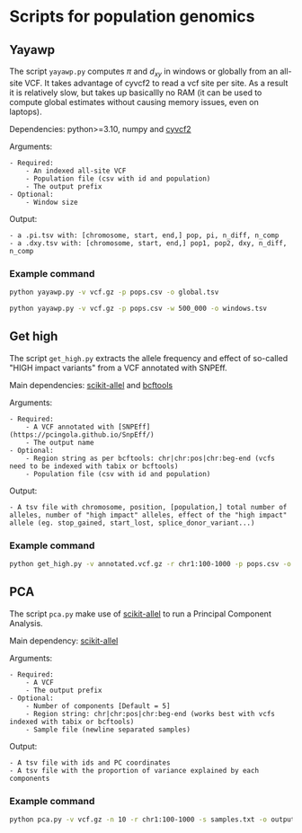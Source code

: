 # Scripts for population genomics

## Yayawp

The script `yayawp.py` computes $\pi$ and $d_{xy}$ in windows or globally from an all-site VCF. It takes advantage of cyvcf2 to read a vcf site per site. As a result it is relatively slow, but takes up basicallly no RAM (it can be used to compute global estimates without causing memory issues, even on laptops).

Dependencies: python>=3.10, numpy and [cyvcf2](https://github.com/brentp/cyvcf2)

Arguments: 

    - Required:
        - An indexed all-site VCF
        - Population file (csv with id and population)
        - The output prefix
    - Optional:
        - Window size

Output:

    - a .pi.tsv with: [chromosome, start, end,] pop, pi, n_diff, n_comp
    - a .dxy.tsv with: [chromosome, start, end,] pop1, pop2, dxy, n_diff, n_comp


### Example command

```bash
python yayawp.py -v vcf.gz -p pops.csv -o global.tsv

python yayawp.py -v vcf.gz -p pops.csv -w 500_000 -o windows.tsv
```

## Get high 

The script `get_high.py` extracts the allele frequency and effect of so-called "HIGH impact variants" from a VCF annotated with SNPEff. 

Main dependencies: [scikit-allel](https://scikit-allel.readthedocs.io/en/stable/) and [bcftools](https://samtools.github.io/bcftools/)

Arguments: 

    - Required:
        - A VCF annotated with [SNPEff](https://pcingola.github.io/SnpEff/)
        - The output name
    - Optional:
        - Region string as per bcftools: chr|chr:pos|chr:beg-end (vcfs need to be indexed with tabix or bcftools)
        - Population file (csv with id and population)

Output:

    - A tsv file with chromosome, position, [population,] total number of alleles, number of "high impact" alleles, effect of the "high impact" allele (eg. stop_gained, start_lost, splice_donor_variant...)


### Example command

```bash
python get_high.py -v annotated.vcf.gz -r chr1:100-1000 -p pops.csv -o output.tsv
```

## PCA

The script `pca.py` make use of [scikit-allel](https://scikit-allel.readthedocs.io/en/stable/) to run a Principal Component Analysis.

Main dependency: [scikit-allel](https://scikit-allel.readthedocs.io/en/stable/)

Arguments: 

    - Required:
        - A VCF
        - The output prefix
    - Optional:
        - Number of components [Default = 5]
        - Region string: chr|chr:pos|chr:beg-end (works best with vcfs indexed with tabix or bcftools)
        - Sample file (newline separated samples)

Output:

    - A tsv file with ids and PC coordinates
    - A tsv file with the proportion of variance explained by each components

### Example command

```bash
python pca.py -v vcf.gz -n 10 -r chr1:100-1000 -s samples.txt -o output_prefix
```

